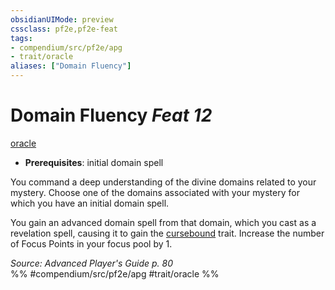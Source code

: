 ```yaml
---
obsidianUIMode: preview
cssclass: pf2e,pf2e-feat
tags:
- compendium/src/pf2e/apg
- trait/oracle
aliases: ["Domain Fluency"]
---
```

# Domain Fluency  *Feat 12*  
[oracle](../../rules/traits/oracle-apg.md)  

- **Prerequisites**: initial domain spell

You command a deep understanding of the divine domains related to your mystery. Choose one of the domains associated with your mystery for which you have an initial domain spell.

You gain an advanced domain spell from that domain, which you cast as a revelation spell, causing it to gain the [cursebound](../../rules/traits/cursebound-apg.md) trait. Increase the number of Focus Points in your focus pool by 1.

*Source: Advanced Player's Guide p. 80*  
%% #compendium/src/pf2e/apg #trait/oracle %%